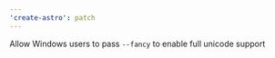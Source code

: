```yaml
---
'create-astro': patch
---
```


Allow Windows users to pass `--fancy` to enable full unicode support
